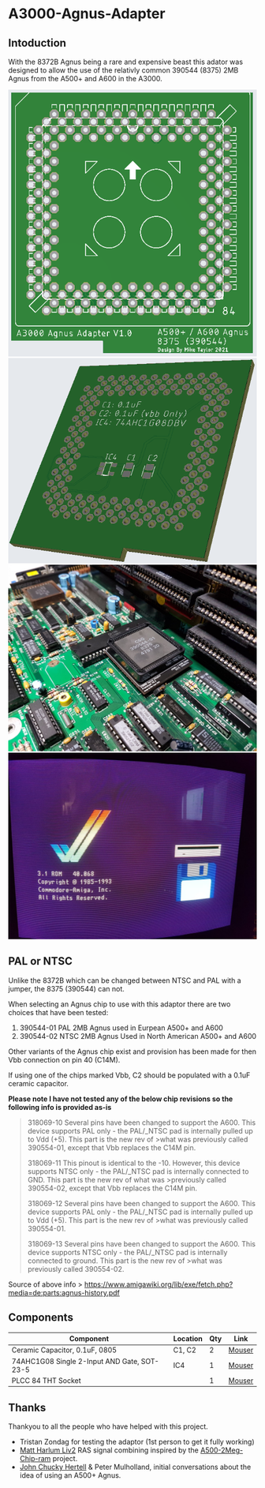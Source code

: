 # A3000-Agnus-Adapter

## Intoduction
With the 8372B Agnus being a rare and expensive beast this adator was designed to allow the use of the relativly common 390544 (8375) 2MB Agnus from the A500+ and A600 in the A3000. 

![A3000AgnusAdaptor](A3000AgnusAdaptor.png)
![A3000AgnusAdaptorBack](A3000AgnusAdaptorBack.png)
![Prototype](Prototype.jpg)
![Working](Working.jpg)


## PAL or NTSC
Unlike the 8372B which can be changed between NTSC and PAL with a jumper, the 8375 (390544) can not. 

When selecting an Agnus chip to use with this adaptor there are two choices that have been tested:

1. 390544-01 PAL 2MB Agnus used in Eurpean A500+ and A600
2. 390544-02 NTSC 2MB Agnus Used in North American A500+ and A600

Other variants of the Agnus chip exist and provision has been made for then Vbb connection on pin 40 (C14M). 

If using one of the chips marked Vbb, C2 should be populated with a 0.1uF ceramic capacitor.

**Please note I have not tested any of the below chip revisions so the following info is provided as-is**

>318069-10
>Several pins have been changed to support the A600. This device supports PAL only - the PAL/_NTSC pad is internally pulled up to Vdd (+5). This part is the new rev of >what was previously called 390554-01, except that Vbb replaces the C14M pin.
>
>318069-11
>This pinout is identical to the -10. However, this device supports NTSC only - the PAL/_NTSC pad is internally connected to GND. This part is the new rev of what was >previously called 390554-02, except that Vbb replaces the C14M pin.
>
>318069-12
>Several pins have been changed to support the A600. This device supports PAL only - the PAL/_NTSC pad is internally pulled up to Vdd (+5). This part is the new rev of >what was previously called 390554-01.
>
>318069-13
>Several pins have been changed to support the A600. This device supports NTSC only - the PAL/_NTSC pad is internally connected to ground. This part is the new rev of >what was previously called 390554-02.

Source of above info > https://www.amigawiki.org/lib/exe/fetch.php?media=de:parts:agnus-history.pdf

## Components

| Component                                   | Location  | Qty | Link |
| ------------------------------------------- | --------- | --- | ---- |
| Ceramic Capacitor, 0.1uF, 0805              | C1, C2    | 2   |  [Mouser](https://www.mouser.com/ProductDetail/710-885012207098)    |
| 74AHC1G08 Single 2-Input AND Gate, SOT-23-5 | IC4       | 1   |  [Mouser](https://www.mouser.com/ProductDetail/595-SN74AHC1G08DBVR)    |
| PLCC 84 THT Socket                          |           | 1   | [Mouser](https://www.mouser.com/ProductDetail/3M-Electronic-Solutions-Division/8484-11B1-RK-TP?qs=WZRMhwwaLl9eNFJXLRGlFw==) |


## Thanks
Thankyou to all the people who have helped with this project.

- Tristan Zondag for testing the adaptor (1st person to get it fully working)
- [Matt Harlum Liv2](https://github.com/LIV2) RAS signal combining inspired by the [A500-2Meg-Chip-ram](https://github.com/LIV2/A500-2Meg-Chip-ram) project.
- [John Chucky Hertell](https://github.com/ChuckyGang) & Peter Mulholland, initial conversations about the idea of using an A500+ Agnus. 
